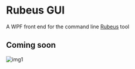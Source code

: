 # Rubeus GUI
 A WPF front end for the command line [Rubeus](https://github.com/GhostPack/Rubeus) tool
 
 ##  Coming soon
 ![img1](https://raw.githubusercontent.com/VbScrub/Rubeus-GUI/GUI-master/RubeusImg1.JPG)
 

